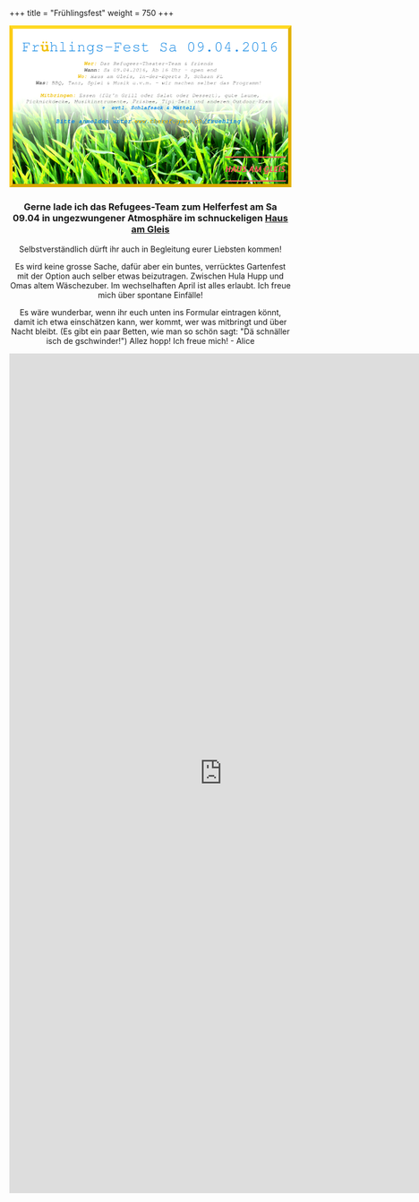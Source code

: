 +++
title = "Frühlingsfest"
weight = 750
+++

<center><img src="/fruehlingflyer.png"/></p>

### Gerne lade ich das Refugees-Team zum Helferfest am Sa 09.04 in ungezwungener Atmosphäre im schnuckeligen [Haus am Gleis](Hausamgleis.li)
Selbstverständlich dürft ihr auch in Begleitung eurer Liebsten kommen! <br> 

Es wird keine grosse Sache, dafür aber ein buntes, verrücktes Gartenfest mit der Option auch selber etwas beizutragen. Zwischen Hula Hupp und Omas altem Wäschezuber. Im wechselhaften April ist alles erlaubt. Ich freue mich über spontane Einfälle! 

Es wäre wunderbar, wenn ihr euch unten ins Formular eintragen könnt, damit ich etwa einschätzen kann, wer kommt, wer was mitbringt und über Nacht bleibt. (Es gibt ein paar Betten, wie man so schön sagt: "Dä schnäller isch de gschwinder!") Allez hopp! Ich freue mich!  - Alice</center>
<center>
<iframe src="https://docs.google.com/forms/d/1xRJUE3TLxb48B-NzUMwlr0zqlIA1pNLLXEbea9y5uUQ/viewform?embedded=true" width="760" height="1500" frameborder="0" marginheight="0" marginwidth="0">Loading...</iframe>
</center>







